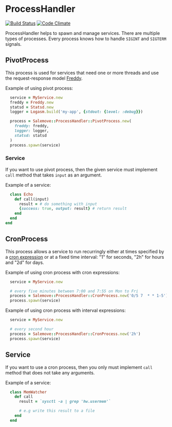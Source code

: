 # ProcessHandler

[![Build Status](https://github.com/salemove/process_handler/actions/workflows/ci.yml/badge.svg?branch=master)](https://github.com/salemove/process_handler/actions/workflows/ci.yml?query=branch%3Amaster)
[![Code Climate](https://codeclimate.com/github/salemove/process_handler/badges/gpa.svg)](https://codeclimate.com/github/salemove/process_handler)

ProcessHandler helps to spawn and manage services. There are multiple types of processes. Every process knows how to handle `SIGINT` and `SIGTERM` signals.

## PivotProcess
This process is used for services that need one or more threads and use the request-response model [Freddy](https://github.com/salemove/freddy).

Example of using pivot process:
```ruby
  service = MyService.new
  freddy = Freddy.new
  statsd = Statsd.new
  logger = Logasm.build('my-app', {stdout: {level: :debug}})

  process = Salemove::ProcessHandler::PivotProcess.new(
    freddy: freddy,
    logger: logger,
    statsd: statsd
  )
  process.spawn(service)
```

### Service
If you want to use pivot process, then the given service must implement `call` method that takes `input` as an argument.

Example of a service:
```ruby
  class Echo
    def call(input)
      result = # do something with input
      {success: true, output: result} # return result
    end
  end
end
```

## CronProcess
This process allows a service to run recurringly either at times specified by a [cron expression](http://en.wikipedia.org/wiki/Cron#CRON_expression) or at a fixed time interval: "1" for seconds, "2h" for hours and "2d" for days.

Example of using cron process with cron expressions:
```ruby
  service = MyService.new

  # every five minutes between 7:00 and 7:55 on Mon to Fri
  process = Salemove::ProcessHandler::CronProcess.new('0/5 7  * * 1-5')
  process.spawn(service)
```

Example of using cron process with interval expressions:
```ruby
  service = MyService.new

  # every second hour
  process = Salemove::ProcessHandler::CronProcess.new('2h')
  process.spawn(service)
```

## Service
If you want to use a cron process, then you only must implement `call` method that does not take any arguments.

Example of a service:
```ruby
  class MemWatcher
    def call
      result = `sysctl -a | grep 'hw.usermem'`

      # e.g write this result to a file
    end
  end
```
